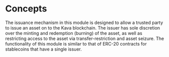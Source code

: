 <!--
order: 1
-->

# Concepts

The issuance mechanism in this module is designed to allow a trusted party to issue an asset on to the Kava blockchain. The issuer has sole discretion over the minting and redemption (burning) of the asset, as well as restricting access to the asset via transfer-restriction and asset seizure. The functionality of this module is similar to that of ERC-20 contracts for stablecoins that have a single issuer.
